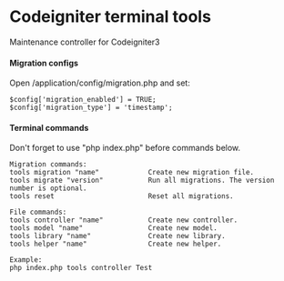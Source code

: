 # Codeigniter terminal tools
Maintenance controller for Codeigniter3

#### Migration configs
Open /application/config/migration.php and set:
```
$config['migration_enabled'] = TRUE;
$config['migration_type'] = 'timestamp';
```
#### Terminal commands
Don't forget to use "php index.php" before commands below.
```
Migration commands:
tools migration "name"            Create new migration file.
tools migrate "version"           Run all migrations. The version number is optional.
tools reset                       Reset all migrations.

File commands:      
tools controller "name"           Create new controller.
tools model "name"                Create new model.
tools library "name"              Create new library.
tools helper "name"               Create new helper.

Example:
php index.php tools controller Test
```
